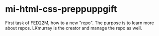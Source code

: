 # mi-html-css-preppuppgift
First task of FED22M, how to a new "repo". 
The purpose is to learn more about repos.
LKmurray is the creator and manage the repo as well.
